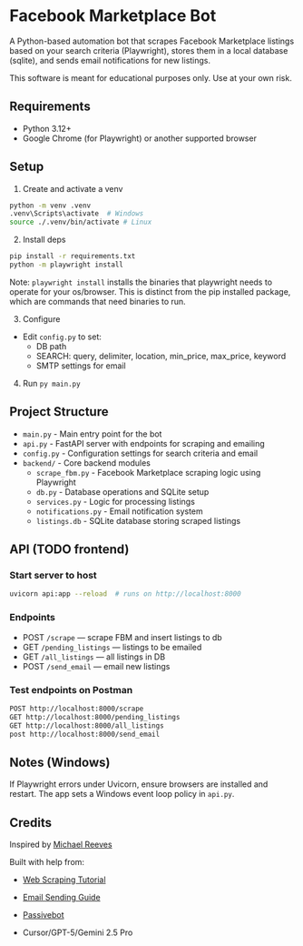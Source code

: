 # Facebook Marketplace Bot 

A Python-based automation bot that scrapes Facebook Marketplace listings based on your search criteria (Playwright), stores them in a local database (sqlite), and sends email notifications for new listings. 

This software is meant for educational purposes only. Use at your own risk.  

## Requirements
- Python 3.12+
- Google Chrome (for Playwright) or another supported browser

## Setup
1) Create and activate a venv
```bash
python -m venv .venv
.venv\Scripts\activate  # Windows
source ./.venv/bin/activate # Linux
```

2) Install deps
```bash
pip install -r requirements.txt
python -m playwright install 
```
Note: ```playwright install``` installs the binaries that playwright needs to operate for your os/browser. This is distinct from the pip installed package, which are commands that need binaries to run. 

3) Configure
- Edit `config.py` to set:
  - DB path
  - SEARCH: query, delimiter, location, min_price, max_price, keyword
  - SMTP settings for email

4) Run 
```py main.py``` 

## Project Structure
- `main.py` - Main entry point for the bot
- `api.py` - FastAPI server with endpoints for scraping and emailing
- `config.py` - Configuration settings for search criteria and email
- `backend/` - Core backend modules
  - `scrape_fbm.py` - Facebook Marketplace scraping logic using Playwright
  - `db.py` - Database operations and SQLite setup
  - `services.py` - Logic for processing listings
  - `notifications.py` - Email notification system
  - `listings.db` - SQLite database storing scraped listings


## API (TODO frontend)
### Start server to host 
```bash
uvicorn api:app --reload  # runs on http://localhost:8000
```

### Endpoints
- POST `/scrape` — scrape FBM and insert listings to db 
- GET `/pending_listings` — listings to be emailed
- GET `/all_listings` — all listings in DB
- POST `/send_email` — email new listings

### Test endpoints on Postman 
```bash
POST http://localhost:8000/scrape
GET http://localhost:8000/pending_listings
GET http://localhost:8000/all_listings
post http://localhost:8000/send_email
```

## Notes (Windows)
If Playwright errors under Uvicorn, ensure browsers are installed and restart. The app sets a Windows event loop policy in `api.py`.

## Credits
Inspired by [Michael Reeves](https://www.youtube.com/@MichaelReeves/videos)

Built with help from:
- [Web Scraping Tutorial](https://www.youtube.com/watch?v=nE6m6LERn2U&t=1024s)
- [Email Sending Guide](https://cupofcode.blog/code-email-sending/)
- [Passivebot](https://github.com/passivebot/facebook-marketplace-scraper?tab=readme-ov-file#facebook-marketplace-scraper)

- Cursor/GPT-5/Gemini 2.5 Pro
